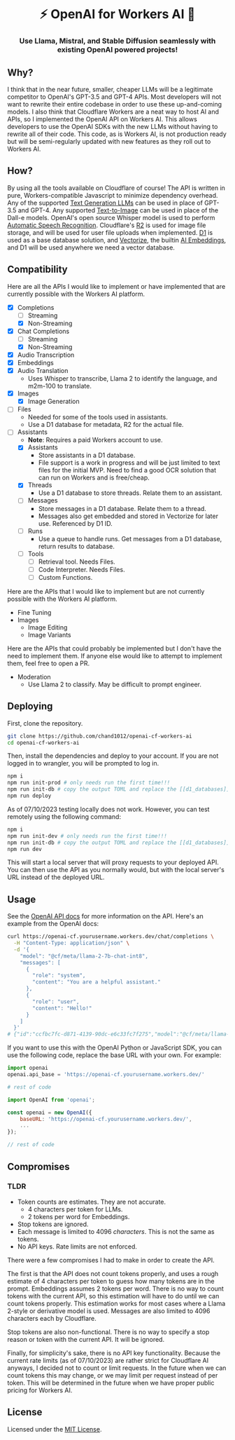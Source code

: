 # <h1 align="center">⚡️ OpenAI for Workers AI 🧠</h1>

### <p align="center">Use Llama, Mistral, and Stable Diffusion seamlessly with existing OpenAI powered projects!</p>

## Why?

I think that in the near future, smaller, cheaper LLMs will be a legitimate competitor to OpenAI's GPT-3.5 and GPT-4 APIs. Most developers will not want to rewrite their entire codebase in order to use these up-and-coming models. I also think that Cloudflare Workers are a neat way to host AI and APIs, so I implemented the OpenAI API on Workers AI. This allows developers to use the OpenAI SDKs with the new LLMs without having to rewrite all of their code. This code, as is Workers AI, is not production ready but will be semi-regularly updated with new features as they roll out to Workers AI.

## How?

By using all the tools available on Cloudflare of course! The API is written in pure, Workers-compatible Javascript to minimize dependency overhead. Any of the supported [Text Generation LLMs](https://developers.cloudflare.com/workers-ai/models/text-generation/#available-embedding-models) can be used in place of GPT-3.5 and GPT-4. Any supported [Text-to-Image](https://developers.cloudflare.com/workers-ai/models/text-to-image/#available-embedding-models) can be used in place of the Dall-e models. OpenAI's open source Whisper model is used to perform [Automatic Speech Recognition](https://developers.cloudflare.com/workers-ai/models/speech-recognition/). Cloudflare's [R2](https://developers.cloudflare.com/r2/) is used for image file storage, and will be used for user file uploads when implemented. [D1](https://developers.cloudflare.com/d1/) is used as a base database solution, and [Vectorize](https://developers.cloudflare.com/vectorize/), the builtin [AI Embeddings](https://developers.cloudflare.com/vectorize/get-started/embeddings/#5-write-code-in-your-worker), and D1 will be used anywhere we need a vector database.

## Compatibility

Here are all the APIs I would like to implement or have implemented that are currently possible with the Workers AI platform.

* [x] Completions
  + [ ] Streaming
  + [x] Non-Streaming
* [x] Chat Completions
  + [ ] Streaming
  + [x] Non-Streaming
* [x] Audio Transcription
* [x] Embeddings
* [x] Audio Translation
  + Uses Whisper to transcribe, Llama 2 to identify the language, and m2m-100 to translate.
* [x] Images
  + [x] Image Generation
* [ ] Files
  + Needed for some of the tools used in assistants.
  + Use a D1 database for metadata, R2 for the actual file.
* [ ] Assistants
  + **Note**: Requires a paid Workers account to use.
  + [x] Assistants
    - Store assistants in a D1 database.
    - File support is a work in progress and will be just limited to text files for the initial MVP. Need to find a good OCR solution that can run on Workers and is free/cheap.
  + [x] Threads
    - Use a D1 database to store threads. Relate them to an assistant.
  + [ ] Messages
    - Store messages in a D1 database. Relate them to a thread.
    - Messages also get embedded and stored in Vectorize for later use. Referenced by D1 ID.
  + [ ] Runs
    - Use a queue to handle runs. Get messages from a D1 database, return results to database.
  + [ ] Tools
    - [ ] Retrieval tool. Needs Files.
    - [ ] Code Interpreter. Needs Files.
    - [ ] Custom Functions.

Here are the APIs that I would like to implement but are not currently possible with the Workers AI platform.

* Fine Tuning
* Images
  + Image Editing
  + Image Variants

Here are the APIs that could probably be implemented but I don't have the need to implement them. If anyone else would like to attempt to implement them, feel free to open a PR.

* Moderation
  + Use Llama 2 to classify. May be difficult to prompt engineer.

## Deploying

First, clone the repository.

```bash
git clone https://github.com/chand1012/openai-cf-workers-ai
cd openai-cf-workers-ai
```

Then, install the dependencies and deploy to your account. If you are not logged in to wrangler, you will be prompted to log in.

```bash
npm i
npm run init-prod # only needs run the first time!!!
npm run init-db # copy the output TOML and replace the [[d1_databases]] section in the wrangler.toml file with it
npm run deploy
```

As of 07/10/2023 testing locally does not work. However, you can test remotely using the following command:

```bash
npm i
npm run init-dev # only needs run the first time!!!
npm run init-db # copy the output TOML and replace the [[d1_databases]] section in the wrangler.toml file with it
npm run dev
```

This will start a local server that will proxy requests to your deployed API. You can then use the API as you normally would, but with the local server's URL instead of the deployed URL.

## Usage

See the [OpenAI API docs](https://platform.openai.com/docs/api-reference/introduction) for more information on the API. Here's an example from the OpenAI docs:

```bash
curl https://openai-cf.yourusername.workers.dev/chat/completions \
  -H "Content-Type: application/json" \
  -d '{
    "model": "@cf/meta/llama-2-7b-chat-int8",
    "messages": [
      {
        "role": "system",
        "content": "You are a helpful assistant."
      },
      {
        "role": "user",
        "content": "Hello!"
      }
    ]
  }'
# {"id":"ccfbc7fc-d871-4139-90dc-e6c33fc7f275","model":"@cf/meta/llama-2-7b-chat-int8","created":1696701894,"object":"chat.completion","choices":[{"index":0,"message":{"role":"assistant","content":"Hello there! *adjusts glasses* It's a pleasure to meet you. Is there something I can help you with or would you like to chat? I'm here to assist you in any way I can. 😊"},"finish_reason":"stop"}],"usage":{"prompt_tokens":0,"completion_tokens":0,"total_tokens":0}}
```

If you want to use this with the OpenAI Python or JavaScript SDK, you can use the following code, replace the base URL with your own. For example:

```python
import openai
openai.api_base = 'https://openai-cf.yourusername.workers.dev/'

# rest of code
```

```javascript
import OpenAI from 'openai';

const openai = new OpenAI({
    baseURL: 'https://openai-cf.yourusername.workers.dev/',
    ...
});

// rest of code
```

## Compromises

### TLDR

* Token counts are estimates. They are not accurate.
  + 4 characters per token for LLMs.
  + 2 tokens per word for Embeddings.
* Stop tokens are ignored.
* Each message is limited to 4096 *characters*. This is not the same as tokens.
* No API keys. Rate limits are not enforced.

There were a few compromises I had to make in order to create the API.

The first is that the API does not count tokens properly, and uses a rough estimate of 4 characters per token to guess how many tokens are in the prompt. Embeddings assumes 2 tokens per word. There is no way to count tokens with the current API, so this estimation will have to do until we can count tokens properly. This estimation works for most cases where a Llama 2-style or derivative model is used. Messages are also limited to 4096 characters each by Cloudflare.

Stop tokens are also non-functional. There is no way to specify a stop reason or token with the current API. It will be ignored.

Finally, for simplicity's sake, there is no API key functionality. Because the current rate limits (as of 07/10/2023) are rather strict for Cloudflare AI anyways, I decided not to count or limit requests. In the future when we can count tokens this may change, or we may limit per request instead of per token. This will be determined in the future when we have proper public pricing for Workers AI.

## License

Licensed under the [MIT License](LICENSE).
